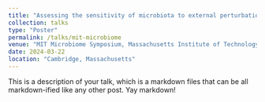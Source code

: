 ```yaml
---
title: "Assessing the sensitivity of microbiota to external perturbations"
collection: talks
type: "Poster"
permalink: /talks/mit-microbiome
venue: "MIT Microbiome Symposium, Massachusetts Institute of Technology"
date: 2024-03-22
location: "Cambridge, Massachusetts"
---
```


This is a description of your talk, which is a markdown files that can be all markdown-ified like any other post. Yay markdown!
